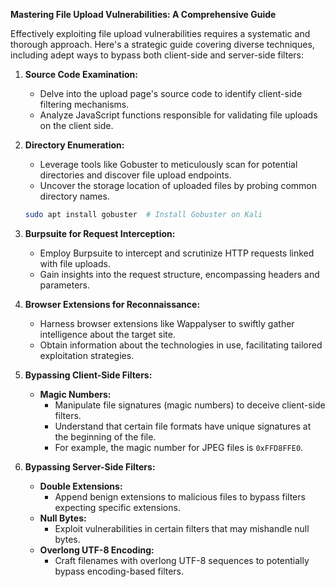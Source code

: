 **Mastering File Upload Vulnerabilities: A Comprehensive Guide**

Effectively exploiting file upload vulnerabilities requires a systematic and thorough approach. Here's a strategic guide covering diverse techniques, including adept ways to bypass both client-side and server-side filters:

1. **Source Code Examination:**
   - Delve into the upload page's source code to identify client-side filtering mechanisms.
   - Analyze JavaScript functions responsible for validating file uploads on the client side.

2. **Directory Enumeration:**
   - Leverage tools like Gobuster to meticulously scan for potential directories and discover file upload endpoints.
   - Uncover the storage location of uploaded files by probing common directory names.

   ```bash
   sudo apt install gobuster  # Install Gobuster on Kali
   ```

3. **Burpsuite for Request Interception:**
   - Employ Burpsuite to intercept and scrutinize HTTP requests linked with file uploads.
   - Gain insights into the request structure, encompassing headers and parameters.

4. **Browser Extensions for Reconnaissance:**
   - Harness browser extensions like Wappalyser to swiftly gather intelligence about the target site.
   - Obtain information about the technologies in use, facilitating tailored exploitation strategies.

5. **Bypassing Client-Side Filters:**
   - **Magic Numbers:**
     - Manipulate file signatures (magic numbers) to deceive client-side filters.
     - Understand that certain file formats have unique signatures at the beginning of the file.
     - For example, the magic number for JPEG files is `0xFFD8FFE0`.

6. **Bypassing Server-Side Filters:**
   - **Double Extensions:** 
     - Append benign extensions to malicious files to bypass filters expecting specific extensions.
   - **Null Bytes:** 
     - Exploit vulnerabilities in certain filters that may mishandle null bytes.
   - **Overlong UTF-8 Encoding:** 
     - Craft filenames with overlong UTF-8 sequences to potentially bypass encoding-based filters.